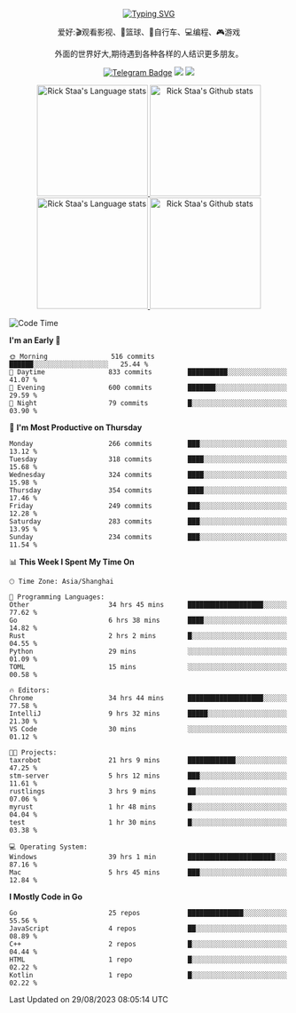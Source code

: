 <div align="center"> 

[![Typing SVG](https://readme-typing-svg.herokuapp.com?size=25&duration=2500&color=eeeeee&vCenter=true&width=200&height=40&lines=Hi+there+%F0%9F%91%8B%F0%9F%8F%BB;I'm+DanBai)](https://git.io/typing-svg)

爱好:🎬观看影视、🏀篮球、🚴自行车、💻编程、🎮游戏

外面的世界好大,期待遇到各种各样的人结识更多朋友。

[![Telegram Badge](https://img.shields.io/badge/-Telegram-blue?style=flat&logo=Telegram&logoColor=white)](https://t.me/danbai9420) 
[![](https://img.shields.io/badge/-Blog-brightgreen?style=flat&logo=Blogger&logoColor=white)](https://p00q.cn)
[![](https://img.shields.io/badge/-Email-red?style=flat&logo=Mail.Ru&logoColor=white)](mailto:danbai@88.com)
</div>

<!-- Light Mode -->
<div align="center"> 
<a href="https://github.com/anuraghazra/github-readme-stats#gh-light-mode-only">
<img height=200 src="https://github-readme-stats.vercel.app/api/top-langs/?username=danbai225&layout=compact&langs_count=10&hide_border=1&role=OWNER,COLLABORATOR#gh-light-mode-only" alt="Rick Staa's Language stats" />
</a>
<a href="https://github.com/anuraghazra/github-readme-stats#gh-light-mode-only">
<img height=200 src="https://github-readme-stats.vercel.app/api?username=danbai225&show_icons=true&count_private=true&line_height=28&hide_border=1&include_all_commits=true&card_width=450&role=OWNER,COLLABORATOR&exclude_repo=github-readme-stats#gh-light-mode-only" alt="Rick Staa's Github stats" />
</a>
</div>

<!-- Dark Mode -->
<div align="center"> 
<a href="https://github.com/anuraghazra/github-readme-stats#gh-dark-mode-only">
<img height=200 src="https://github-readme-stats.vercel.app/api/top-langs/?username=danbai225&layout=compact&langs_count=10&hide_border=1&role=OWNER,COLLABORATOR&theme=github_dark#gh-dark-mode-only" alt="Rick Staa's Language stats" />
</a>
<a href="https://github.com/anuraghazra/github-readme-stats#gh-dark-mode-only">
<img height=200 src="https://github-readme-stats.vercel.app/api?username=danbai225&show_icons=true&count_private=true&line_height=28&hide_border=1&include_all_commits=true&card_width=450&role=OWNER,COLLABORATOR&exclude_repo=github-readme-stats&theme=github_dark#gh-dark-mode-only" alt="Rick Staa's Github stats" />
</a>
</div>

<!--START_SECTION:waka-->
![Code Time](http://img.shields.io/badge/Code%20Time-976%20hrs%203%20mins-blue)

**I'm an Early 🐤** 

```text
🌞 Morning                516 commits         ██████░░░░░░░░░░░░░░░░░░░   25.44 % 
🌆 Daytime                833 commits         ██████████░░░░░░░░░░░░░░░   41.07 % 
🌃 Evening                600 commits         ███████░░░░░░░░░░░░░░░░░░   29.59 % 
🌙 Night                  79 commits          █░░░░░░░░░░░░░░░░░░░░░░░░   03.90 % 
```
📅 **I'm Most Productive on Thursday** 

```text
Monday                   266 commits         ███░░░░░░░░░░░░░░░░░░░░░░   13.12 % 
Tuesday                  318 commits         ████░░░░░░░░░░░░░░░░░░░░░   15.68 % 
Wednesday                324 commits         ████░░░░░░░░░░░░░░░░░░░░░   15.98 % 
Thursday                 354 commits         ████░░░░░░░░░░░░░░░░░░░░░   17.46 % 
Friday                   249 commits         ███░░░░░░░░░░░░░░░░░░░░░░   12.28 % 
Saturday                 283 commits         ███░░░░░░░░░░░░░░░░░░░░░░   13.95 % 
Sunday                   234 commits         ███░░░░░░░░░░░░░░░░░░░░░░   11.54 % 
```


📊 **This Week I Spent My Time On** 

```text
🕑︎ Time Zone: Asia/Shanghai

💬 Programming Languages: 
Other                    34 hrs 45 mins      ███████████████████░░░░░░   77.62 % 
Go                       6 hrs 38 mins       ████░░░░░░░░░░░░░░░░░░░░░   14.82 % 
Rust                     2 hrs 2 mins        █░░░░░░░░░░░░░░░░░░░░░░░░   04.55 % 
Python                   29 mins             ░░░░░░░░░░░░░░░░░░░░░░░░░   01.09 % 
TOML                     15 mins             ░░░░░░░░░░░░░░░░░░░░░░░░░   00.58 % 

🔥 Editors: 
Chrome                   34 hrs 44 mins      ███████████████████░░░░░░   77.58 % 
IntelliJ                 9 hrs 32 mins       █████░░░░░░░░░░░░░░░░░░░░   21.30 % 
VS Code                  30 mins             ░░░░░░░░░░░░░░░░░░░░░░░░░   01.12 % 

🐱‍💻 Projects: 
taxrobot                 21 hrs 9 mins       ████████████░░░░░░░░░░░░░   47.25 % 
stm-server               5 hrs 12 mins       ███░░░░░░░░░░░░░░░░░░░░░░   11.61 % 
rustlings                3 hrs 9 mins        ██░░░░░░░░░░░░░░░░░░░░░░░   07.06 % 
myrust                   1 hr 48 mins        █░░░░░░░░░░░░░░░░░░░░░░░░   04.04 % 
test                     1 hr 30 mins        █░░░░░░░░░░░░░░░░░░░░░░░░   03.38 % 

💻 Operating System: 
Windows                  39 hrs 1 min        ██████████████████████░░░   87.16 % 
Mac                      5 hrs 45 mins       ███░░░░░░░░░░░░░░░░░░░░░░   12.84 % 
```

**I Mostly Code in Go** 

```text
Go                       25 repos            ██████████████░░░░░░░░░░░   55.56 % 
JavaScript               4 repos             ██░░░░░░░░░░░░░░░░░░░░░░░   08.89 % 
C++                      2 repos             █░░░░░░░░░░░░░░░░░░░░░░░░   04.44 % 
HTML                     1 repo              █░░░░░░░░░░░░░░░░░░░░░░░░   02.22 % 
Kotlin                   1 repo              █░░░░░░░░░░░░░░░░░░░░░░░░   02.22 % 
```




 Last Updated on 29/08/2023 08:05:14 UTC
<!--END_SECTION:waka-->
